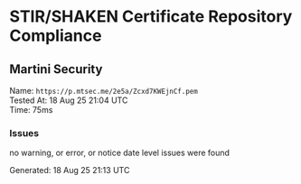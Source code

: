 # STIR/SHAKEN Certificate Repository Compliance

## Martini Security

Name: `https://p.mtsec.me/2e5a/Zcxd7KWEjnCf.pem`\
Tested At: 18 Aug 25 21:04 UTC\
Time: 75ms

### Issues

no warning, or error, or notice date level issues were found

Generated: 18 Aug 25 21:13 UTC